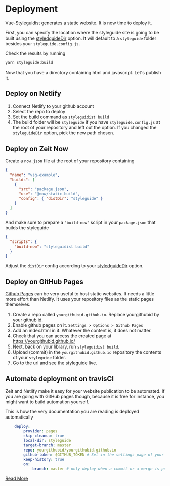 # Deployment

Vue-Styleguidist generates a static website. It is now time to deploy it.

First, you can specify the location where the styleguide site is going to be built using the [styledguideDir](/Configuration.md#styleguidedir) option. It will default to a `styleguide` folder besides your `styleguide.config.js`.

Check the results by running

```sh
yarn styleguide:build
```

Now that you have a directory containing html and javascript. Let's publish it.

## Deploy on Netlify

1.  Connect Netlify to your github account
1.  Select the repo to deploy
1.  Set the build command as `styleguidist build`
1.  The build folder will be `styleguide` if you have `styleguide.config.js` at the root of your repository and left out the option. If you changed the `styleguideDir` option, pick the new path chosen.

## Deploy on Zeit Now

Create a `now.json` file at the root of your repository containing

```json
{
  "name": "vsg-example",
  "builds": [
    {
      "src": "package.json",
      "use": "@now/static-build",
      "config": { "distDir": "styleguide" }
    }
  ]
}
```

And make sure to prepare a `"build-now"` script in your `package.json` that builds the styleguide

```json
{
  "scripts": {
    "build-now": "styleguidist build"
  }
}
```

Adjust the `distDir` config according to your [styledguideDir](/Configuration.md#styleguidedir) option.

## Deploy on GitHub Pages

[Github Pages](https://pages.github.com/) can be very useful to host static websites. It needs a little more effort than Netlify. It uses your repository files as the static pages themselves.

1.  Create a repo called `yourgithubid.github.io`. Replace yourgithubid by your github id.
1.  Enable github pages on it. `Settings > Options > Github Pages`
1.  Add an index.html in it. Whatever the content is, it does not matter.
1.  Check that you can access the created page at https://yourgithubid.github.io/
1.  Next, back on your library, run `styleguidist build`.
1.  Upload (commit) in the `yourgithubid.github.io` repository the contents of your `styleguide` folder.
1.  Go to the url and see the styleguide live.

## Automate deployment on travisCI

Zeit and Netlify make it easy for your website publication to be automated. If you are going with GitHub pages though, because it is free for instance, you might want to build automation yourself.

This is how the very documentation you are reading is deployed automatically

```yml
    deploy:
        provider: pages
        skip-cleanup: true
        local-dir: styleguide
        target-branch: master
        repo: yourgithubid/yourgithubid.github.io
        github-token: $GITHUB_TOKEN # Set in the settings page of your repository, as a secure variable
        keep-history: true
        on:
            branch: master # only deploy when a commit or a merge is pushed to master
```

[Read More](https://docs.travis-ci.com/user/deployment/pages/)
